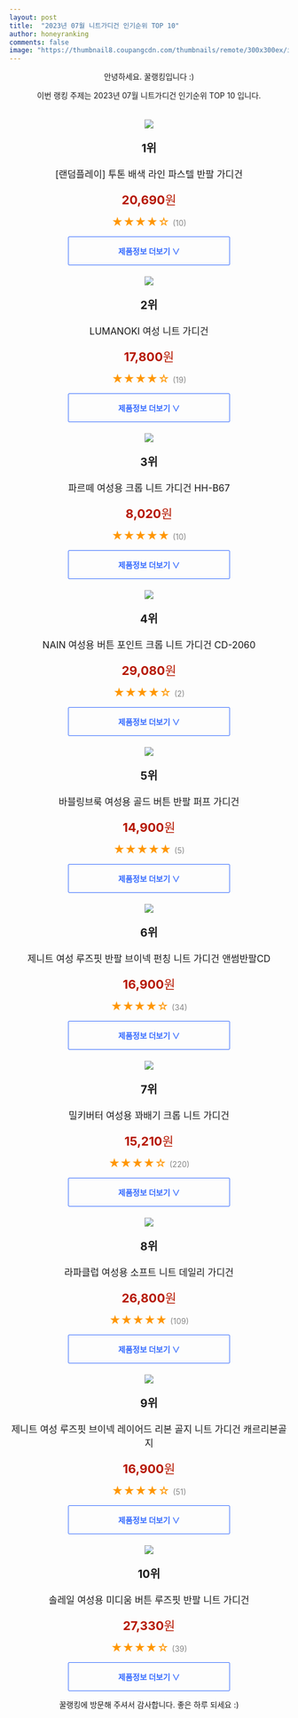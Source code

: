 ```yaml
---
layout: post
title:  "2023년 07월 니트가디건 인기순위 TOP 10"
author: honeyranking
comments: false
image: "https://thumbnail8.coupangcdn.com/thumbnails/remote/300x300ex/image/vendor_inventory/81e6/5ed10107188075dcb9d76512948fec12b9a616e08778b2b28f81f95bb087.JPG"
---
```

<p style="text-align: center;">안녕하세요. 꿀랭킹입니다 :)</p>
<p style="text-align: center;">이번 랭킹 주제는 2023년 07월 니트가디건 인기순위 TOP 10 입니다.</p><center><img src="https://thumbnail8.coupangcdn.com/thumbnails/remote/300x300ex/image/vendor_inventory/81e6/5ed10107188075dcb9d76512948fec12b9a616e08778b2b28f81f95bb087.JPG" style="margin-top:20px" /></center><p style="text-align: center; font-size: 20px"><b>1위</b></p><p style="text-align: center; font-size: 17px">[랜덤플레이] 투톤 배색 라인 파스텔 반팔 가디건</p><p style="text-align: center;"><span style="color: #b61800; font-size: 22px;"><b>20,690</b>원</span></p><p style="text-align: center;"><span style="color: #ff9600; font-size: 20px;">★★★★☆ </span><span style="color: #878787;">(10)</span></p><center><a href="https://link.coupang.com/a/488Pt"><div style="font-size: 14px; display: inline-block; padding: 15px 90px; color: #346aff; border-radius: 2px; border: 1px solid #346aff; cursor: pointer;"><b>제품정보 더보기 &or;</b></div></a></center><center><img src="https://thumbnail8.coupangcdn.com/thumbnails/remote/300x300ex/image/vendor_inventory/a6be/47ba2b8d8b3b5e6ce8dc4ec0fbc291083d5fd12aa215ed6dc00dc0db64ba.jpg" style="margin-top:20px" /></center><p style="text-align: center; font-size: 20px"><b>2위</b></p><p style="text-align: center; font-size: 17px">LUMANOKI 여성 니트 가디건</p><p style="text-align: center;"><span style="color: #b61800; font-size: 22px;"><b>17,800</b>원</span></p><p style="text-align: center;"><span style="color: #ff9600; font-size: 20px;">★★★★☆ </span><span style="color: #878787;">(19)</span></p><center><a href="https://www.coupang.com/vp/products/7366428980?itemId=18990991478&q=%EB%8B%88%ED%8A%B8%EA%B0%80%EB%94%94%EA%B1%B4&sourceType=search&searchId=8d474af4e67945bda4fdf4708de8a715"><div style="font-size: 14px; display: inline-block; padding: 15px 90px; color: #346aff; border-radius: 2px; border: 1px solid #346aff; cursor: pointer;"><b>제품정보 더보기 &or;</b></div></a></center><center><img src="https://thumbnail10.coupangcdn.com/thumbnails/remote/300x300ex/image/rs_quotation_api/hqnbzfwd/4509d83182c84d6385f9198e75b44dc9.jpg" style="margin-top:20px" /></center><p style="text-align: center; font-size: 20px"><b>3위</b></p><p style="text-align: center; font-size: 17px">파르떼 여성용 크롭 니트 가디건 HH-B67</p><p style="text-align: center;"><span style="color: #b61800; font-size: 22px;"><b>8,020</b>원</span></p><p style="text-align: center;"><span style="color: #ff9600; font-size: 20px;">★★★★★ </span><span style="color: #878787;">(10)</span></p><center><a href="https://link.coupang.com/a/488Pu"><div style="font-size: 14px; display: inline-block; padding: 15px 90px; color: #346aff; border-radius: 2px; border: 1px solid #346aff; cursor: pointer;"><b>제품정보 더보기 &or;</b></div></a></center><center><img src="https://thumbnail8.coupangcdn.com/thumbnails/remote/300x300ex/image/rs_quotation_api/ibc2wvxp/f002b04dff334cc9bb214abb6da257a3.jpg" style="margin-top:20px" /></center><p style="text-align: center; font-size: 20px"><b>4위</b></p><p style="text-align: center; font-size: 17px">NAIN 여성용 버튼 포인트 크롭 니트 가디건 CD-2060</p><p style="text-align: center;"><span style="color: #b61800; font-size: 22px;"><b>29,080</b>원</span></p><p style="text-align: center;"><span style="color: #ff9600; font-size: 20px;">★★★★☆ </span><span style="color: #878787;">(2)</span></p><center><a href="https://link.coupang.com/a/488Pv"><div style="font-size: 14px; display: inline-block; padding: 15px 90px; color: #346aff; border-radius: 2px; border: 1px solid #346aff; cursor: pointer;"><b>제품정보 더보기 &or;</b></div></a></center><center><img src="https://thumbnail8.coupangcdn.com/thumbnails/remote/300x300ex/image/rs_quotation_api/5pw7fbdj/9f14396a95604b11956163ec4d2d9618.jpg" style="margin-top:20px" /></center><p style="text-align: center; font-size: 20px"><b>5위</b></p><p style="text-align: center; font-size: 17px">바블링브룩 여성용 골드 버튼 반팔 퍼프 가디건</p><p style="text-align: center;"><span style="color: #b61800; font-size: 22px;"><b>14,900</b>원</span></p><p style="text-align: center;"><span style="color: #ff9600; font-size: 20px;">★★★★★ </span><span style="color: #878787;">(5)</span></p><center><a href="https://link.coupang.com/a/488Pw"><div style="font-size: 14px; display: inline-block; padding: 15px 90px; color: #346aff; border-radius: 2px; border: 1px solid #346aff; cursor: pointer;"><b>제품정보 더보기 &or;</b></div></a></center><center><img src="https://thumbnail7.coupangcdn.com/thumbnails/remote/300x300ex/image/vendor_inventory/d932/12d9ad15f137effe153af2738a8b72bb05e06f41ab1eff1025022441a2fc.jpg" style="margin-top:20px" /></center><p style="text-align: center; font-size: 20px"><b>6위</b></p><p style="text-align: center; font-size: 17px">제니트 여성 루즈핏 반팔 브이넥 펀칭 니트 가디건 앤썸반팔CD</p><p style="text-align: center;"><span style="color: #b61800; font-size: 22px;"><b>16,900</b>원</span></p><p style="text-align: center;"><span style="color: #ff9600; font-size: 20px;">★★★★☆ </span><span style="color: #878787;">(34)</span></p><center><a href="https://link.coupang.com/a/488Px"><div style="font-size: 14px; display: inline-block; padding: 15px 90px; color: #346aff; border-radius: 2px; border: 1px solid #346aff; cursor: pointer;"><b>제품정보 더보기 &or;</b></div></a></center><center><img src="https://thumbnail9.coupangcdn.com/thumbnails/remote/300x300ex/image/rs_quotation_api/76fupmso/956753df97bb4e19a77c4e138cdff53c.jpg" style="margin-top:20px" /></center><p style="text-align: center; font-size: 20px"><b>7위</b></p><p style="text-align: center; font-size: 17px">밀키버터 여성용 꽈배기 크롭 니트 가디건</p><p style="text-align: center;"><span style="color: #b61800; font-size: 22px;"><b>15,210</b>원</span></p><p style="text-align: center;"><span style="color: #ff9600; font-size: 20px;">★★★★☆ </span><span style="color: #878787;">(220)</span></p><center><a href="https://link.coupang.com/a/488Py"><div style="font-size: 14px; display: inline-block; padding: 15px 90px; color: #346aff; border-radius: 2px; border: 1px solid #346aff; cursor: pointer;"><b>제품정보 더보기 &or;</b></div></a></center><center><img src="https://thumbnail10.coupangcdn.com/thumbnails/remote/300x300ex/image/vendor_inventory/b441/de7ebc2b66356662b13b27ea3a871a4abf13a7b468c6e15ac7a002a5c409.jpg" style="margin-top:20px" /></center><p style="text-align: center; font-size: 20px"><b>8위</b></p><p style="text-align: center; font-size: 17px">라파클럽 여성용 소프트 니트 데일리 가디건</p><p style="text-align: center;"><span style="color: #b61800; font-size: 22px;"><b>26,800</b>원</span></p><p style="text-align: center;"><span style="color: #ff9600; font-size: 20px;">★★★★★ </span><span style="color: #878787;">(109)</span></p><center><a href="https://link.coupang.com/a/488PA"><div style="font-size: 14px; display: inline-block; padding: 15px 90px; color: #346aff; border-radius: 2px; border: 1px solid #346aff; cursor: pointer;"><b>제품정보 더보기 &or;</b></div></a></center><center><img src="https://thumbnail7.coupangcdn.com/thumbnails/remote/300x300ex/image/vendor_inventory/55f2/17eb5da03175518c7a326e2e6e384b6a786440aacceab63e8638b5f60f23.jpg" style="margin-top:20px" /></center><p style="text-align: center; font-size: 20px"><b>9위</b></p><p style="text-align: center; font-size: 17px">제니트 여성 루즈핏 브이넥 레이어드 리본 골지 니트 가디건 캐르리본골지</p><p style="text-align: center;"><span style="color: #b61800; font-size: 22px;"><b>16,900</b>원</span></p><p style="text-align: center;"><span style="color: #ff9600; font-size: 20px;">★★★★☆ </span><span style="color: #878787;">(51)</span></p><center><a href="https://link.coupang.com/a/488PC"><div style="font-size: 14px; display: inline-block; padding: 15px 90px; color: #346aff; border-radius: 2px; border: 1px solid #346aff; cursor: pointer;"><b>제품정보 더보기 &or;</b></div></a></center><center><img src="https://thumbnail8.coupangcdn.com/thumbnails/remote/300x300ex/image/rs_quotation_api/f1jproif/541dc728d8f04bbd899385773b4cfa5b.jpg" style="margin-top:20px" /></center><p style="text-align: center; font-size: 20px"><b>10위</b></p><p style="text-align: center; font-size: 17px">솔레일 여성용 미디움 버튼 루즈핏 반팔 니트 가디건</p><p style="text-align: center;"><span style="color: #b61800; font-size: 22px;"><b>27,330</b>원</span></p><p style="text-align: center;"><span style="color: #ff9600; font-size: 20px;">★★★★☆ </span><span style="color: #878787;">(39)</span></p><center><a href="https://link.coupang.com/a/488PD"><div style="font-size: 14px; display: inline-block; padding: 15px 90px; color: #346aff; border-radius: 2px; border: 1px solid #346aff; cursor: pointer;"><b>제품정보 더보기 &or;</b></div></a></center><p style="text-align: center;">꿀랭킹에 방문해 주셔서 감사합니다. 좋은 하루 되세요 :)</p>
